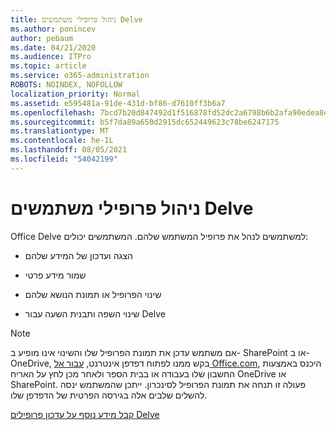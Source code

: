 ```yaml
---
title: ניהול פרופילי משתמשים Delve
ms.author: ponincev
author: pebaum
ms.date: 04/21/2020
ms.audience: ITPro
ms.topic: article
ms.service: o365-administration
ROBOTS: NOINDEX, NOFOLLOW
localization_priority: Normal
ms.assetid: e595481a-91de-431d-bf86-d7610ff3b6a7
ms.openlocfilehash: 7bcd7b20d847492d1f516878fd52dc2a6798b6b2afa90edea8eb4e460834a4eb
ms.sourcegitcommit: b5f7da89a650d2915dc652449623c78be6247175
ms.translationtype: MT
ms.contentlocale: he-IL
ms.lasthandoff: 08/05/2021
ms.locfileid: "54042199"
---
```

# <a name="manage-user-profiles-in-delve"></a>ניהול פרופילי משתמשים Delve

Office Delve למשתמשים לנהל את פרופיל המשתמש שלהם. המשתמשים יכולים:
  
- הצגה ועדכון של המידע שלהם
    
- שמור מידע פרטי
    
- שינוי הפרופיל או תמונת הנושא שלהם
    
- שינוי השפה ותבנית השעה עבור Delve
    
> [!NOTE]
> אם משתמש עדכן את תמונת הפרופיל שלו והשינוי אינו מופיע ב- SharePoint או ב- OneDrive, בקש ממנו לפתוח דפדפן אינטרנט, [עבור אל Office.com](https://www.office.com), היכנס באמצעות החשבון שלו בעבודה או בבית הספר ולאחר מכן לחץ על האריח OneDrive או SharePoint. פעולה זו תנחה את תמונת הפרופיל לסינכרון. ייתכן שהמשתמש ינסה להשלים שלבים אלה בגירסה הפרטית של הדפדפן שלו. 
  
[קבל מידע נוסף על עדכון פרופילים Delve](https://go.microsoft.com/fwlink/?linkid=735070)
  

